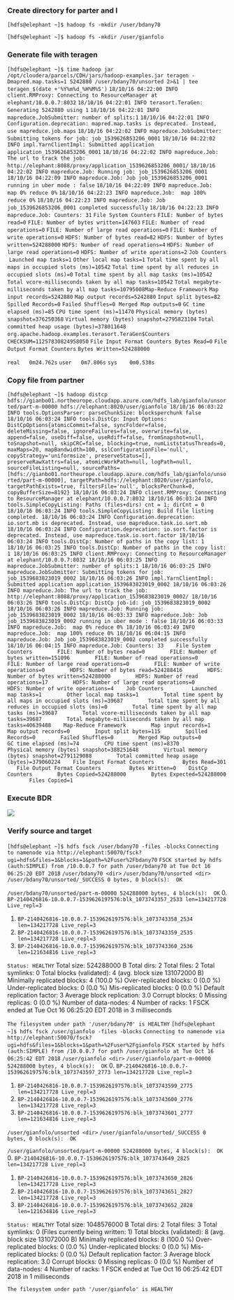 ### Create directory for parter and I

`[hdfs@elephant ~]$ hadoop fs -mkdir /user/bdany70`

`[hdfs@elephant ~]$ hadoop fs -mkdir /user/gianfolo`

### Generate file with teragen

`[hdfs@elephant ~]$ time hadoop jar /opt/cloudera/parcels/CDH/jars/hadoop-examples.jar teragen -Dmapred.map.tasks=1 5242880 /user/bdany70/unsorted 2>&1 | tee teragen_$(date +'%Y%m%d_%H%M%S')`
`18/10/16 04:22:00 INFO client.RMProxy: Connecting to ResourceManager at elephant/10.0.0.7:8032`
`18/10/16 04:22:01 INFO terasort.TeraGen: Generating 5242880 using 1`
`18/10/16 04:22:01 INFO mapreduce.JobSubmitter: number of splits:1`
`18/10/16 04:22:01 INFO Configuration.deprecation: mapred.map.tasks is deprecated. Instead, use mapreduce.job.maps`
`18/10/16 04:22:02 INFO mapreduce.JobSubmitter: Submitting tokens for job: job_1539626853206_0001`
`18/10/16 04:22:02 INFO impl.YarnClientImpl: Submitted application application_1539626853206_0001`
`18/10/16 04:22:02 INFO mapreduce.Job: The url to track the job: http://elephant:8088/proxy/application_1539626853206_0001/`
`18/10/16 04:22:02 INFO mapreduce.Job: Running job: job_1539626853206_0001`
`18/10/16 04:22:09 INFO mapreduce.Job: Job job_1539626853206_0001 running in uber mode : false`
`18/10/16 04:22:09 INFO mapreduce.Job:  map 0% reduce 0%`
`18/10/16 04:22:23 INFO mapreduce.Job:  map 100% reduce 0%`
`18/10/16 04:22:23 INFO mapreduce.Job: Job job_1539626853206_0001 completed successfully`
`18/10/16 04:22:23 INFO mapreduce.Job: Counters: 31`
​	`File System Counters`
​		`FILE: Number of bytes read=0`
​		`FILE: Number of bytes written=147603`
​		`FILE: Number of read operations=0`
​		`FILE: Number of large read operations=0`
​		`FILE: Number of write operations=0`
​		`HDFS: Number of bytes read=82`
​		`HDFS: Number of bytes written=524288000`
​		`HDFS: Number of read operations=4`
​		`HDFS: Number of large read operations=0`
​		`HDFS: Number of write operations=2`
​	`Job Counters` 
​		`Launched map tasks=1`
​		`Other local map tasks=1`
​		`Total time spent by all maps in occupied slots (ms)=10542`
​		`Total time spent by all reduces in occupied slots (ms)=0`
​		`Total time spent by all map tasks (ms)=10542`
​		`Total vcore-milliseconds taken by all map tasks=10542`
​		`Total megabyte-milliseconds taken by all map tasks=10795008`
​	`Map-Reduce Framework`
​		`Map input records=5242880`
​		`Map output records=5242880`
​		`Input split bytes=82`
​		`Spilled Records=0`
​		`Failed Shuffles=0`
​		`Merged Map outputs=0`
​		`GC time elapsed (ms)=85`
​		`CPU time spent (ms)=11470`
​		`Physical memory (bytes) snapshot=376250368`
​		`Virtual memory (bytes) snapshot=2795823104`
​		`Total committed heap usage (bytes)=378011648`
​	`org.apache.hadoop.examples.terasort.TeraGen$Counters`
​		`CHECKSUM=11257830824958050`
​	`File Input Format Counters` 
​		`Bytes Read=0`
​	`File Output Format Counters` 
​		`Bytes Written=524288000`

`real	0m24.762s`
`user	0m7.806s`
`sys	0m0.538s`

### Copy file from partner

`[hdfs@elephant ~]$ hadoop distcp hdfs://gianbo01.northeurope.cloudapp.azure.com/hdfs_lab/gianfolo/unsorted/part-m-00000 hdfs://elephant:8020/user/gianfolo
18/10/16 06:03:22 INFO tools.OptionsParser: parseChunkSize: blocksperchunk false
18/10/16 06:03:24 INFO tools.DistCp: Input Options: DistCpOptions{atomicCommit=false, syncFolder=false, deleteMissing=false, ignoreFailures=false, overwrite=false, append=false, useDiff=false, useRdiff=false, fromSnapshot=null, toSnapshot=null, skipCRC=false, blocking=true, numListstatusThreads=0, maxMaps=20, mapBandwidth=100, sslConfigurationFile='null', copyStrategy='uniformsize', preserveStatus=[], preserveRawXattrs=false, atomicWorkPath=null, logPath=null, sourceFileListing=null, sourcePaths=[hdfs://gianbo01.northeurope.cloudapp.azure.com/hdfs_lab/gianfolo/unsorted/part-m-00000], targetPath=hdfs://elephant:8020/user/gianfolo, targetPathExists=true, filtersFile='null', blocksPerChunk=0, copyBufferSize=8192}
18/10/16 06:03:24 INFO client.RMProxy: Connecting to ResourceManager at elephant/10.0.0.7:8032
18/10/16 06:03:24 INFO tools.SimpleCopyListing: Paths (files+dirs) cnt = 1; dirCnt = 0
18/10/16 06:03:24 INFO tools.SimpleCopyListing: Build file listing completed.
18/10/16 06:03:24 INFO Configuration.deprecation: io.sort.mb is deprecated. Instead, use mapreduce.task.io.sort.mb
18/10/16 06:03:24 INFO Configuration.deprecation: io.sort.factor is deprecated. Instead, use mapreduce.task.io.sort.factor
18/10/16 06:03:24 INFO tools.DistCp: Number of paths in the copy list: 1
18/10/16 06:03:25 INFO tools.DistCp: Number of paths in the copy list: 1
18/10/16 06:03:25 INFO client.RMProxy: Connecting to ResourceManager at elephant/10.0.0.7:8032
18/10/16 06:03:25 INFO mapreduce.JobSubmitter: number of splits:1
18/10/16 06:03:25 INFO mapreduce.JobSubmitter: Submitting tokens for job: job_1539683823019_0002
18/10/16 06:03:26 INFO impl.YarnClientImpl: Submitted application application_1539683823019_0002
18/10/16 06:03:26 INFO mapreduce.Job: The url to track the job: http://elephant:8088/proxy/application_1539683823019_0002/
18/10/16 06:03:26 INFO tools.DistCp: DistCp job-id: job_1539683823019_0002
18/10/16 06:03:26 INFO mapreduce.Job: Running job: job_1539683823019_0002
18/10/16 06:03:33 INFO mapreduce.Job: Job job_1539683823019_0002 running in uber mode : false
18/10/16 06:03:33 INFO mapreduce.Job:  map 0% reduce 0%
18/10/16 06:03:49 INFO mapreduce.Job:  map 100% reduce 0%
18/10/16 06:04:15 INFO mapreduce.Job: Job job_1539683823019_0002 completed successfully
18/10/16 06:04:15 INFO mapreduce.Job: Counters: 33
​	File System Counters
​		FILE: Number of bytes read=0
​		FILE: Number of bytes written=151096
​		FILE: Number of read operations=0
​		FILE: Number of large read operations=0
​		FILE: Number of write operations=0
​		HDFS: Number of bytes read=524288416
​		HDFS: Number of bytes written=524288000
​		HDFS: Number of read operations=17
​		HDFS: Number of large read operations=0
​		HDFS: Number of write operations=4
​	Job Counters 
​		Launched map tasks=1
​		Other local map tasks=1
​		Total time spent by all maps in occupied slots (ms)=39687
​		Total time spent by all reduces in occupied slots (ms)=0
​		Total time spent by all map tasks (ms)=39687
​		Total vcore-milliseconds taken by all map tasks=39687
​		Total megabyte-milliseconds taken by all map tasks=40639488
​	Map-Reduce Framework
​		Map input records=1
​		Map output records=0
​		Input split bytes=115
​		Spilled Records=0
​		Failed Shuffles=0
​		Merged Map outputs=0
​		GC time elapsed (ms)=74
​		CPU time spent (ms)=8370
​		Physical memory (bytes) snapshot=388251648
​		Virtual memory (bytes) snapshot=2791129088
​		Total committed heap usage (bytes)=379060224
​	File Input Format Counters 
​		Bytes Read=301
​	File Output Format Counters 
​		Bytes Written=0
​	DistCp Counters
​		Bytes Copied=524288000
​		Bytes Expected=524288000
​		Files Copied=1`

### Execute BDR

![](/Users/daniele/Documents/Work/Cloudera-exams/SEBC/storage/labs/0_replication_bdr.png)

### Verify source and target

`[hdfs@elephant ~]$ hdfs fsck /user/bdany70 -files -blocks`
`Connecting to namenode via http://elephant:50070/fsck?ugi=hdfs&files=1&blocks=1&path=%2Fuser%2Fbdany70`
`FSCK started by hdfs (auth:SIMPLE) from /10.0.0.7 for path /user/bdany70 at Tue Oct 16 06:25:20 EDT 2018`
`/user/bdany70 <dir>`
`/user/bdany70/unsorted <dir>`
`/user/bdany70/unsorted/_SUCCESS 0 bytes, 0 block(s):  OK`

`/user/bdany70/unsorted/part-m-00000 524288000 bytes, 4 block(s):  OK`
0. `BP-2140426816-10.0.0.7-1539626197576:blk_1073743357_2533 len=134217728 Live_repl=3`
1. `BP-2140426816-10.0.0.7-1539626197576:blk_1073743358_2534 len=134217728 Live_repl=3`
2. `BP-2140426816-10.0.0.7-1539626197576:blk_1073743359_2535 len=134217728 Live_repl=3`
3. `BP-2140426816-10.0.0.7-1539626197576:blk_1073743360_2536 len=121634816 Live_repl=3`

`Status: HEALTHY`
 Total size:	524288000 B
 Total dirs:	2
 Total files:	2
 Total symlinks:		0
 Total blocks (validated):	4 (avg. block size 131072000 B)
 Minimally replicated blocks:	4 (100.0 %)
 Over-replicated blocks:	0 (0.0 %)
 Under-replicated blocks:	0 (0.0 %)
 Mis-replicated blocks:		0 (0.0 %)
 Default replication factor:	3
 Average block replication:	3.0
 Corrupt blocks:		0
 Missing replicas:		0 (0.0 %)
 Number of data-nodes:		4
 Number of racks:		1
FSCK ended at Tue Oct 16 06:25:20 EDT 2018 in 3 milliseconds


`The filesystem under path '/user/bdany70' is HEALTHY`
`[hdfs@elephant ~]$ hdfs fsck /user/gianfolo -files -blocks`
`Connecting to namenode via http://elephant:50070/fsck?ugi=hdfs&files=1&blocks=1&path=%2Fuser%2Fgianfolo`
`FSCK started by hdfs (auth:SIMPLE) from /10.0.0.7 for path /user/gianfolo at Tue Oct 16 06:25:42 EDT 2018`
`/user/gianfolo <dir>`
`/user/gianfolo/part-m-00000 524288000 bytes, 4 block(s):  OK`
0. `BP-2140426816-10.0.0.7-1539626197576:blk_1073743597_2773 len=134217728 Live_repl=3`
1. `BP-2140426816-10.0.0.7-1539626197576:blk_1073743599_2775 len=134217728 Live_repl=3`
2. `BP-2140426816-10.0.0.7-1539626197576:blk_1073743600_2776 len=134217728 Live_repl=3`
3. `BP-2140426816-10.0.0.7-1539626197576:blk_1073743601_2777 len=121634816 Live_repl=3`

`/user/gianfolo/unsorted <dir>`
`/user/gianfolo/unsorted/_SUCCESS 0 bytes, 0 block(s):  OK`

`/user/gianfolo/unsorted/part-m-00000 524288000 bytes, 4 block(s):  OK`
0. `BP-2140426816-10.0.0.7-1539626197576:blk_1073743649_2825 len=134217728 Live_repl=3`
1. `BP-2140426816-10.0.0.7-1539626197576:blk_1073743650_2826 len=134217728 Live_repl=3`
2. `BP-2140426816-10.0.0.7-1539626197576:blk_1073743651_2827 len=134217728 Live_repl=3`
3. `BP-2140426816-10.0.0.7-1539626197576:blk_1073743652_2828 len=121634816 Live_repl=3`

`Status: HEALTHY`
 Total size:	1048576000 B
 Total dirs:	2
 Total files:	3
 Total symlinks:		0 (Files currently being written: 1)
 Total blocks (validated):	8 (avg. block size 131072000 B)
 Minimally replicated blocks:	8 (100.0 %)
 Over-replicated blocks:	0 (0.0 %)
 Under-replicated blocks:	0 (0.0 %)
 Mis-replicated blocks:		0 (0.0 %)
 Default replication factor:	3
 Average block replication:	3.0
 Corrupt blocks:		0
 Missing replicas:		0 (0.0 %)
 Number of data-nodes:		4
 Number of racks:		1
FSCK ended at Tue Oct 16 06:25:42 EDT 2018 in 1 milliseconds

`The filesystem under path '/user/gianfolo' is HEALTHY`